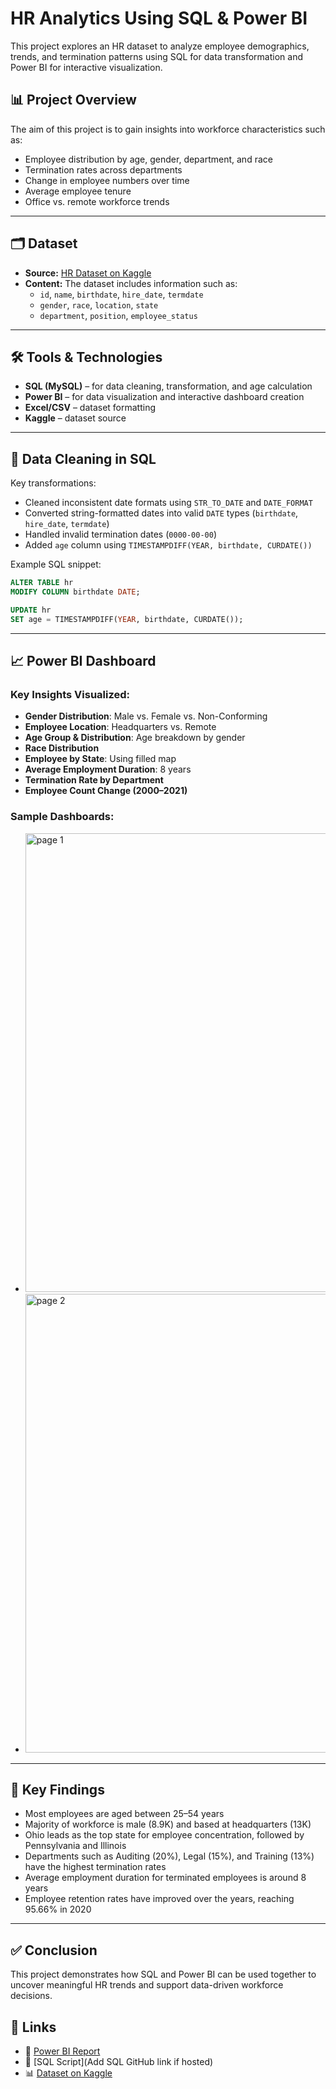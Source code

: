 # HR Analytics Using SQL & Power BI

This project explores an HR dataset to analyze employee demographics, trends, and termination patterns using SQL for data transformation and Power BI for interactive visualization.

## 📊 Project Overview

The aim of this project is to gain insights into workforce characteristics such as:
- Employee distribution by age, gender, department, and race
- Termination rates across departments
- Change in employee numbers over time
- Average employee tenure
- Office vs. remote workforce trends

---

## 🗂 Dataset

- **Source:** [HR Dataset on Kaggle](https://www.kaggle.com/datasets/priykushwaha/hr-dataset)
- **Content:** The dataset includes information such as:
  - `id`, `name`, `birthdate`, `hire_date`, `termdate`
  - `gender`, `race`, `location`, `state`
  - `department`, `position`, `employee_status`
 
---

## 🛠 Tools & Technologies

- **SQL (MySQL)** – for data cleaning, transformation, and age calculation
- **Power BI** – for data visualization and interactive dashboard creation
- **Excel/CSV** – dataset formatting
- **Kaggle** – dataset source

---

## 🧹 Data Cleaning in SQL

Key transformations:
- Cleaned inconsistent date formats using `STR_TO_DATE` and `DATE_FORMAT`
- Converted string-formatted dates into valid `DATE` types (`birthdate`, `hire_date`, `termdate`)
- Handled invalid termination dates (`0000-00-00`)
- Added `age` column using `TIMESTAMPDIFF(YEAR, birthdate, CURDATE())`

Example SQL snippet:
```sql
ALTER TABLE hr
MODIFY COLUMN birthdate DATE;

UPDATE hr
SET age = TIMESTAMPDIFF(YEAR, birthdate, CURDATE());
```

---

## 📈 Power BI Dashboard

### Key Insights Visualized:
- **Gender Distribution**: Male vs. Female vs. Non-Conforming
- **Employee Location**: Headquarters vs. Remote
- **Age Group & Distribution**: Age breakdown by gender
- **Race Distribution**
- **Employee by State**: Using filled map
- **Average Employment Duration**: 8 years
- **Termination Rate by Department**
- **Employee Count Change (2000–2021)**

### Sample Dashboards:
- <img width="1306" height="734" alt="page 1" src="https://github.com/user-attachments/assets/a2aee84e-8ccf-48bc-966a-e4c05d5dfc4f" />
- <img width="1308" height="734" alt="page 2" src="https://github.com/user-attachments/assets/31a687a1-d964-4a9b-b15a-0a6b0539483b" />

---

## 📌 Key Findings

- Most employees are aged between 25–54 years
- Majority of workforce is male (8.9K) and based at headquarters (13K)
- Ohio leads as the top state for employee concentration, followed by Pennsylvania and Illinois
- Departments such as Auditing (20%), Legal (15%), and Training (13%) have the highest termination rates
- Average employment duration for terminated employees is around 8 years
- Employee retention rates have improved over the years, reaching 95.66% in 2020

---

## ✅ Conclusion

This project demonstrates how SQL and Power BI can be used together to uncover meaningful HR trends and support data-driven workforce decisions.

## 🔗 Links

- 📂 [Power BI Report](https://umsedumy-my.sharepoint.com/:u:/g/personal/muhammad_hanafi_bi21_iluv_ums_edu_my/EdVMTx1MoVVJsR7fRrAnxsYBfise1X3ia2cEYmGwuGLg0Q?e=5oUXri)
- 🧠 [SQL Script](Add SQL GitHub link if hosted)
- 📊 [Dataset on Kaggle](https://www.kaggle.com/datasets/priykushwaha/hr-dataset)
